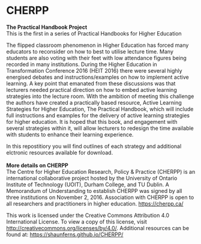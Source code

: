# CHERPP
<b>The Practical Handbook Project</b>
<br>
This is the first in a series of Practical Handbooks for Higher Education

The flipped classroom phenomenon in Higher Education has forced many educators to reconsider on how to best to utilise lecture time. Many students are also voting with their feet with low attendance figures being recorded in many institutions. During the Higher Education in Transformation Conference 2016 (HEIT 2016) there were several highly energised debates and instructions/examples on how to implement active learning. A key point that emanated from these discussions was that lecturers needed practical direction on how to embed active learning strategies into the lecture room. With the ambition of meeting this challenge the authors have created a practically based resource, Active Learning Strategies for Higher Education, The Practical Handbook, which will include full instructions and examples for the delivery of active learning strategies for higher education. It is hoped that this book, and engagement with several strategies within it, will allow lecturers to redesign the time available with students to enhance their learning experience.

In this repostitiory you will find outlines of each strategy and additional elctronic resources available for download.
<br>
<br>
<b>More details on CHERPP</b>
<br>
The Centre for Higher Education Research, Policy & Practice (CHERPP) is an international collaborative project hosted by the University of Ontario Institute of Technology (UOIT), Durham College, and TU Dublin. A Memorandum of Understanding to establish CHERPP was signed by all three institutions on November 2, 2016. Association with CHERPP is open to all researchers and practitioners in higher education. https://cherpp.ca/

This work is licensed under the Creative Commons Attribution 4.0 International License. To view a copy of this license, visit http://creativecommons.org/licenses/by/4.0/. Additional resources can be found at: https://shaunferns.github.io/CHERPP/

